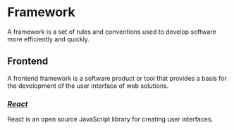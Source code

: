 # Framework

A framework is a set of rules and conventions used to develop software more efficiently and quickly.

## Frontend

A frontend framework is a software product or tool that provides a basis for the development of the user interface of web solutions.

### _[React](./docs/react.md)_

React is an open source JavaScript library for creating user interfaces.
